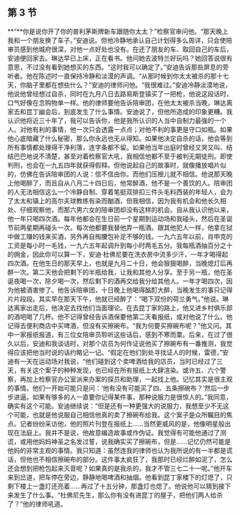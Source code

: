 ## 第 3 节

**“**你是说你开了你的普利茅斯牌新车跟随你太太？”检察官审问他。“那天晚上我和一个朋友换了车子。”安迪说。但他冷静地承认自己计划得多么周详，只会使陪审员感到他城府很深，对他一点好处也没有。在还了朋友的车、取回自己的车后，安迪便回家去。琳达早已上床，正在看书。他问她去波特兰好玩吗？她回答说很有意思，不过没有看到她想买的东西。“这时我可以确定了。”安迪告诉那些屏息的旁听者。他在陈述时一直保持冷静和淡漠的声调。“从那时候到你太太被杀的那十七天，你脑子里都在想些什么？”安迪的律师问他。“我很难过。”安迪冷静淡漠地说，他说他曾经想过自杀，同时在九月八日去路易斯登镇买了一把枪，他说这段话时，口气好像在念购物单一样。他的律师要他告诉陪审团，在他太太被杀当晚，琳达离家去和昆丁幽会后，到底发生了什么事情。安迪说了，但他所造成的印象更糟。我认识他将近三十年了，我可以告诉你，他是我所认识的人当中自制力最强的一个人。对他有利的事情，他一次只会透露一点点；对他不利的事更是守口如瓶。如果他心底暗藏了什么秘密，那么你永远也无从得知。如果他决定自杀的话，他会等到所有事情都处理得干净利落，连字条都不留。如果他当年出庭时曾经又哭又叫、结结巴巴地说不清楚，甚至对着检察官大吼，我相信他都不至于被判无期徒刑。即使判刑，也会在一九五四年就获得假释。但他说起自己的故事时，就像播放唱片似的，仿佛在告诉陪审团的人说：信不信由你。而他们压根儿就不相信。他说那天晚上他喝醉了，而且自从八月二十四日后，他常醉酒，他不是一个善饮的人。陪审团的人无法相信这么一个冷静自制、穿着笔挺双排扣三件头毛料西装的年轻人，会为了太太和镇上的高尔夫球教练有染而酗酒，但我相信，因为我有机会和他长久相处、仔细观察他，而那六男六女的陪审团却没有这样的机会。自从我认识他以来，他一年只喝四次酒。每年他都会在生日前一个星期到运动场和我碰头，然后在圣诞节前两星期再碰头一次。每次他都要我替他弄一瓶酒。跟其他犯人一样，他拿在狱中做工赚的钱来买酒，另外再自掏腰包补足不够的钱。一九六五年以前，肖申克的工资是每小时一毛钱，一九六五年起调升到每小时两毛五分。我每瓶酒抽百分之十的佣金，因此你可以算一下，安迪·杜佛尼要在洗衣房中流多少汗，一年才喝得起四次酒。在他生日的那天早上，也就是九月二十日，他会狠狠喝醉，当晚熄灯后再醉一次。第二天他会把剩下的半瓶给我，让我和其他人分享。至于另一瓶，他在圣诞夜喝一次，除夕喝一次，然后剩下的酒再交给我分给其他人。一年才喝四次，因为他被酒害惨了。他告诉陪审团，十日晚上他喝得酩酊大醉，当晚发生的事只记得片片段段。其实早在那天下午，他就已经醉了：“喝下双份的荷兰勇气。”他说。琳达离家出走后，他决定去找他们当面理论。在去昆丁家的路上，他又进乡村俱乐部的酒吧喝了几杯。他不记得曾经告诉酒保要他第二天看报纸，或对他说了什么。他记得去便利商店中买啤酒，但没有买擦碗布。“我为何要买擦碗布呢？”他又问。其中一家报纸报道，有三位女陪审员聆听这些话后，感到不寒而栗。后来，在过了很久以后，安迪和我谈话时，对那个店员为何作证说他买了擦碗布有一番推测，我觉得应该把他当时说的话约略记一记。“假定在他们到处寻找证人的时候，雷德，”安迪有一天在运动场对我说，“他们碰到这个卖啤酒给我的店员，当时已经过了三天，有关这个案子的种种发现，也已经在所有报纸上大肆渲染。或许五、六个警察，再加上检察官办公室派来办案的探员和助理，一起找上他。记忆其实是很主观的事情。他们一开始可能只是问：‘他有没有可能买了四、五条擦碗布？’然后一步步进逼。如果有够多的人一直要你记得某件事，那种说服力是很惊人的。”我同意，确实有这个可能。安迪继续说：“但是还有一种更强大的说服力，我想至少不无这个可能，也就是他说服自己相信他真的卖了擦碗布给我。这个案子是众所瞩目的焦点。记者纷纷采访他，他的照片刊登在报纸上……当然更威风的是，他像明星般出现在法庭上。我并不是说，他故意编造故事或作伪证。我觉得有可能他通过了测谎，或用他妈妈神圣之名发过誓，说我确实买了擦碗布，但是……记忆仍然可能是他妈的非常主观的事情。我只知道：虽然连我的律师也认为我所说的有一半都是谎话，但他也不相信擦碗布的部分。这件事太疯狂了，我那时已经烂醉如泥了，怎么还会想到把枪包起来灭音呢？如果真的是我杀的，我才不管三七二十一呢。”他开车来到岔道，把车停在旁边，静静地喝啤酒和抽烟。他看到昆丁家楼下的灯熄了，只剩下楼上一盏灯还亮着……再过了十五分钟，那盏灯也熄了。他说他可以猜到接下来发生了什么事。“杜佛尼先生，那么你有没有进昆丁的屋子，把他们两人给杀了？”他的律师吼道。